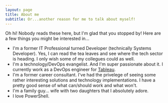 ```yaml
---
layout: page
title: About me
subtitle: Or...another reason for me to talk about myself!
---
```


Oh hi! Nobody reads these here, but I'm glad that you stopped by! Here are a few things you might be interested in...

- I'm a former IT Professional turned Developer (technically Systems Developer). Yes, I can read the tea leaves and see where the tech sector is heading. I only wish some of my collegues could as well.
- I'm a technology/DevOps evangelist. And I'm super passionate about it. I currently work as a DevOps engineer for [Tableau](https://www.tableau.com).
- I'm a former career consultant. I've had the privelege of seeing some rather interesting solutions and technology implementations. I have a pretty good sense of what can/should work and what won't.
- I'm a family guy... wife with two daughters that I absolutely adore.
- I love PowerShell.

